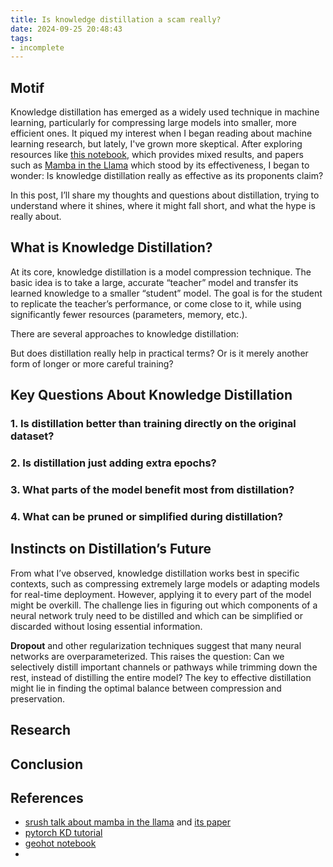 ```yaml
---
title: Is knowledge distillation a scam really?
date: 2024-09-25 20:48:43
tags:
- incomplete
---
```


## Motif

Knowledge distillation has emerged as a widely used technique in machine learning, particularly for compressing large models into smaller, more efficient ones. It piqued my interest when I began reading about machine learning research, but lately, I've grown more skeptical. After exploring resources like [this notebook](https://github.com/geohot/ai-notebooks/blob/master/cifar10_distillation.ipynb), which provides mixed results, and papers such as [Mamba in the Llama](https://arxiv.org/pdf/2408.15237) which stood by its effectiveness, I began to wonder: Is knowledge distillation really as effective as its proponents claim?

In this post, I’ll share my thoughts and questions about distillation, trying to understand where it shines, where it might fall short, and what the hype is really about.

## What is Knowledge Distillation?

At its core, knowledge distillation is a model compression technique. The basic idea is to take a large, accurate “teacher” model and transfer its learned knowledge to a smaller “student” model. The goal is for the student to replicate the teacher’s performance, or come close to it, while using significantly fewer resources (parameters, memory, etc.).

There are several approaches to knowledge distillation:

<!-- 
1. **Logit Matching**: The student is trained to match the logits (the raw, unnormalized predictions) of the teacher. This method aims to transfer the nuanced behavior of the teacher, not just the final class predictions. 
   
2. **Soft Target Matching**: By applying temperature scaling to the softmax layer, the teacher’s soft targets (which reveal more about class relationships) are used to guide the student. This helps the student capture more fine-grained patterns.

3. **Sequence Imitation**: In generative models, like those used for natural language processing, the student can learn to imitate the sequences produced by the teacher when conditioned on the same input prompts.

Additionally, models like **DistilBERT** and **Mamba in the Llama** initialize the student’s weights from the teacher, potentially speeding up convergence.
 -->

But does distillation really help in practical terms? Or is it merely another form of longer or more careful training?

## Key Questions About Knowledge Distillation


### 1. **Is distillation better than training directly on the original dataset?**

### 2. **Is distillation just adding extra epochs?**

### 3. **What parts of the model benefit most from distillation?**

### 4. **What can be pruned or simplified during distillation?**

## Instincts on Distillation’s Future

From what I’ve observed, knowledge distillation works best in specific contexts, such as compressing extremely large models or adapting models for real-time deployment. However, applying it to every part of the model might be overkill. The challenge lies in figuring out which components of a neural network truly need to be distilled and which can be simplified or discarded without losing essential information.

**Dropout** and other regularization techniques suggest that many neural networks are overparameterized. This raises the question: Can we selectively distill important channels or pathways while trimming down the rest, instead of distilling the entire model? The key to effective distillation might lie in finding the optimal balance between compression and preservation.

## Research

## Conclusion




## References

- [srush talk about mamba in the llama](https://youtu.be/A5ff8hu1amM) and [its paper](https://arxiv.org/pdf/2408.15237)
- [pytorch KD tutorial](https://pytorch.org/tutorials/beginner/knowledge_distillation_tutorial.html)
- [geohot notebook](https://github.com/geohot/ai-notebooks/blob/master/cifar10_distillation.ipynb)
- 
